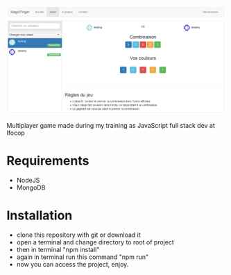 ![screenshot](https://github.com/SaydChada/game/blob/master/magicFinger.png)

Multiplayer game made during my training as JavaScript full stack dev at Ifocop

# Requirements

- NodeJS
- MongoDB

# Installation

- clone this repository with git or download it
- open a terminal and change directory to root of project
- then in terminal "npm install"
- again in terminal run this command "npm run"
- now you can access the project, enjoy.
